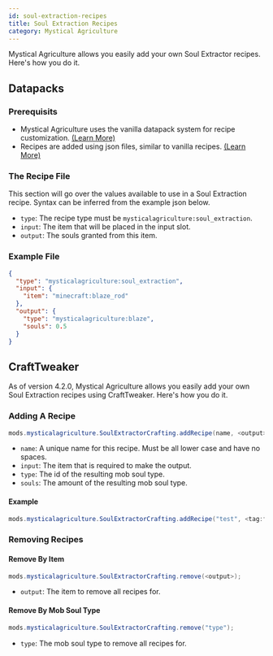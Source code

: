 ```yaml
---
id: soul-extraction-recipes
title: Soul Extraction Recipes
category: Mystical Agriculture
---
```


Mystical Agriculture allows you easily add your own Soul Extractor recipes. Here's how you do it.

## Datapacks
### Prerequisits
- Mystical Agriculture uses the vanilla datapack system for recipe customization. [(Learn More)](https://minecraft.gamepedia.com/Data_pack)
- Recipes are added using json files, similar to vanilla recipes. [(Learn More)](https://minecraft.gamepedia.com/Recipe)

### The Recipe File
This section will go over the values available to use in a Soul Extraction recipe. Syntax can be inferred from the example json below.
- `type`: The recipe type must be `mysticalagriculture:soul_extraction`.
- `input`: The item that will be placed in the input slot.
- `output`: The souls granted from this item.

### Example File
```json
{
  "type": "mysticalagriculture:soul_extraction",
  "input": {
    "item": "minecraft:blaze_rod"
  },
  "output": {
    "type": "mysticalagriculture:blaze",
    "souls": 0.5
  }
}
```

## CraftTweaker
As of version 4.2.0, Mystical Agriculture allows you easily add your own Soul Extraction recipes using CraftTweaker. Here's how you do it.

### Adding A Recipe
```java
mods.mysticalagriculture.SoulExtractorCrafting.addRecipe(name, <output>, <input>);
```

- `name`: A unique name for this recipe. Must be all lower case and have no spaces.
- `input`: The item that is required to make the output.
- `type`: The id of the resulting mob soul type.
- `souls`: The amount of the resulting mob soul type. 

#### Example
```java
mods.mysticalagriculture.SoulExtractorCrafting.addRecipe("test", <tag:forge:ingots/iron>, "mysticalagriculture:spider", 0.5);
```

### Removing Recipes
#### Remove By Item
```java
mods.mysticalagriculture.SoulExtractorCrafting.remove(<output>);
```

- `output`: The item to remove all recipes for.

#### Remove By Mob Soul Type
```java
mods.mysticalagriculture.SoulExtractorCrafting.remove("type");
```

- `type`: The mob soul type to remove all recipes for.
